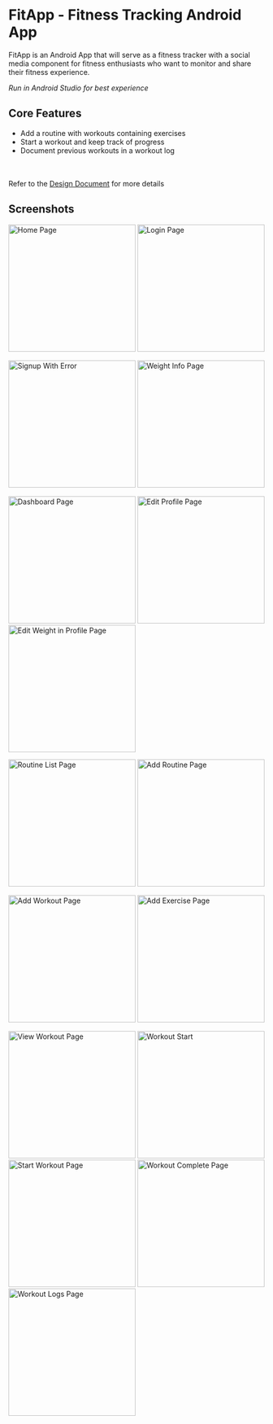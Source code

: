 # FitApp - Fitness Tracking Android App

FitApp is an Android App that will serve as a fitness tracker with a social media
component for fitness enthusiasts who want to monitor and share their fitness experience.

_Run in Android Studio for best experience_

## Core Features

- Add a routine with workouts containing exercises
- Start a workout and keep track of progress
- Document previous workouts in a workout log

<br></br>
Refer to the [Design Document](phase2/design_document.pdf) for more details

## Screenshots

<img alt="Home Page" src="FitApp-screenshots/HomePage.png" width="250"/> <img alt="Login Page" src="FitApp-screenshots/Login.png" width="250"/>

<img alt="Signup With Error" src="FitApp-screenshots/SignupError.png" width="250"/> <img alt="Weight Info Page" src="FitApp-screenshots/WeightInfo.png" width="250"/>

<img alt="Dashboard Page" src="FitApp-screenshots/Dashboard.png" width="250"/> <img alt="Edit Profile Page" src="FitApp-screenshots/EditProfileInfo.png" width="250"/> <img alt="Edit Weight in Profile Page" src="FitApp-screenshots/EditWeight.png" width="250"/>

<img alt="Routine List Page" src="FitApp-screenshots/RoutineList.png" width="250"/> <img alt="Add Routine Page" src="FitApp-screenshots/AddRoutine.png" width="250"/>

<img alt="Add Workout Page" src="FitApp-screenshots/AddWorkout.png" width="250"/> <img alt="Add Exercise Page" src="FitApp-screenshots/AddExercise.png" width="250"/>

<img alt="View Workout Page" src="FitApp-screenshots/ViewWorkout.png" width="250"/> <img alt="Workout Start" src="FitApp-screenshots/WorkoutStart.png" width="250"/> <img alt="Start Workout Page" src="FitApp-screenshots/StartWorkout.gif" width="250"/>
<img alt="Workout Complete Page" src="FitApp-screenshots/WorkoutComplete.png" width="250"/> <img alt="Workout Logs Page" src="FitApp-screenshots/WorkoutLogs.png" width="250"/>
